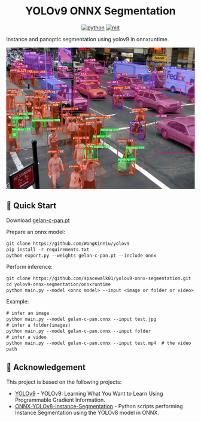 <div align="center">

YOLOv9 ONNX Segmentation
===========================

[![python](https://img.shields.io/badge/python-3.10.12-green)](https://www.python.org/downloads/release/python-31012/)
[![mit](https://img.shields.io/badge/license-MIT-blue)](https://github.com/spacewalk01/depth-anything-tensorrt/blob/main/LICENSE)

</div>

Instance and panoptic segmentation using yolov9 in onnxruntime.

<p align="center">
  <img src="onnxruntime/result.jpg" />
</p>


## 🚀 Quick Start

Download [gelan-c-pan.pt](https://github.com/WongKinYiu/yolov9/releases/download/v0.1/gelan-c-pan.pt)

Prepare an onnx model:
``` shell
git clone https://github.com/WongKinYiu/yolov9
pip install -r requirements.txt
python export.py --weights gelan-c-pan.pt --include onnx
```

Perform inference:
``` shell
git clone https://github.com/spacewalk01/yolov9-onnx-segmentation.git
cd yolov9-onnx-segmentation/onnxruntime
python main.py --model <onnx model> --input <image or folder or video>
```

Example:
``` shell
# infer an image
python main.py --model gelan-c-pan.onnx --input test.jpg
# infer a folder(images)
python main.py --model gelan-c-pan.onnx --input folder
# infer a video
python main.py --model gelan-c-pan.onnx --input test.mp4  # the video path
```

## 👏 Acknowledgement

This project is based on the following projects:
- [YOLOv9](https://github.com/WongKinYiu/yolov9) - YOLOv9: Learning What You Want to Learn Using Programmable Gradient Information.
- [ONNX-YOLOv8-Instance-Segmentation](https://github.com/ibaiGorordo/ONNX-YOLOv8-Instance-Segmentation) - Python scripts performing Instance Segmentation using the YOLOv8 model in ONNX.

